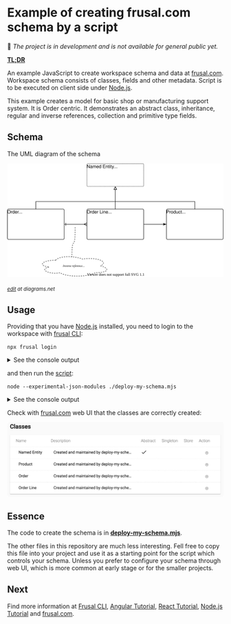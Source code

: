 # Example of creating frusal.com schema by a script

🚧 *The project is in development and is not available for general public yet.*

**[TL;DR](./deploy-my-schema.mjs)**

An example JavaScript to create workspace schema and data at [frusal.com]. Workspace schema consists of classes, fields and other metadata. Script is to be executed on client side under [Node.js].

This example creates a model for basic shop or manufacturing support system. It is Order centric. It demonstrates an abstract class, inheritance, regular and inverse references, collection and primitive type fields.

## Schema

The UML diagram of the schema

![UML Diagram](./uml-diagram.svg)

<small>*[edit](https://app.diagrams.net/?mode=github#Hfrusal%2Ffrusal-example-schema-by-javascript%2Fmaster%2Fuml-diagram.svg) at diagrams.net*</small>

## Usage

Providing that you have [Node.js] installed, you need to login to the workspace with [frusal CLI]:

```text
npx frusal login
```

<details><summary>See the console output</summary>

```txt
Frusal login: unit.test@fruit-salad.tech
Password:
Please choose a workspace:
[1] Unit Test
Workspace [1]: 1

CONNECTED to workspace 'Unit Test' (ws_001_unit_test) as 'unit.test@fruit-salad.tech'
```

</details>

and then run the [script](./deploy-my-schema.mjs):

```text
node --experimental-json-modules ./deploy-my-schema.mjs
```

<details><summary>See the console output</summary>

```txt
Connecting to workspace "ws_001_unit_test"...
Creating classes at module "My Module"...
Schema changes deployed.
```

</details>

Check with [frusal.com] web UI that the classes are correctly created:

<img src="./classes-screenshot.png" width="600">

## Essence

The code to create the schema is in **[deploy-my-schema.mjs](./deploy-my-schema.mjs)**.

The other files in this repository are much less interesting. Fell free to copy this file into your project and use it as a starting point for the script which controls your schema. Unless you prefer to configure your schema through web UI, which is more common at early stage or for the smaller projects.

## Next

Find more information at [Frusal CLI], [Angular Tutorial], [React Tutorial], [Node.js Tutorial] and [frusal.com].

[frusal.com]: https://frusal.com
[Node.js]: https://nodejs.org
[Frusal CLI]: https://github.com/frusal/frusal-cli#readme
[Angular Tutorial]: https://github.com/frusal/frusal-tutorial-angular#readme
[React Tutorial]: https://github.com/frusal/frusal-tutorial-react#readme
[Node.js Tutorial]: https://github.com/frusal/frusal-tutorial-node#readme
